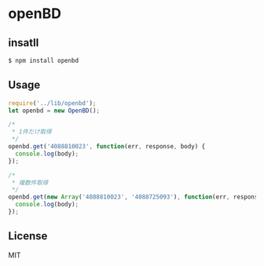 # openBD

## insatll

```sh
$ npm install openbd
```

## Usage
```javascript
require('../lib/openbd');
let openbd = new OpenBD();

/*
 * 1件だけ取得
 */
openbd.get('4088810023', function(err, response, body) {
  console.log(body);
});

/*
 * 複数件取得
 */
openbd.get(new Array('4088810023', '4088725093'), function(err, response, body) {
  console.log(body);
});
```

## License
MIT
